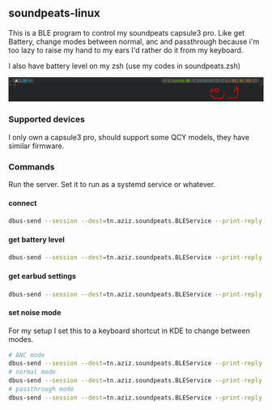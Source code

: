 ## soundpeats-linux

This is a BLE program to control my soundpeats capsule3 pro. Like get Battery, change modes between normal, anc and passthrough because i'm too lazy to raise my hand to my ears I'd rather do it from my keyboard.

I also have battery level on my zsh (use my codes in soundpeats.zsh)

![battery](./img/screenshot_zsh.png)

### Supported devices

I only own a capsule3 pro, should support some QCY models, they have similar firmware.

### Commands

Run the server. Set it to run as a systemd service or whatever.

#### connect

```bash
dbus-send --session --dest=tn.aziz.soundpeats.BLEService --print-reply /tn/aziz/soundpeats/BLEService tn.aziz.soundpeats.BLEService.Connect
```

#### get battery level

```bash
dbus-send --session --dest=tn.aziz.soundpeats.BLEService --print-reply /tn/aziz/soundpeats/BLEService tn.aziz.soundpeats.BLEService.GetBatteryLevel
```

#### get earbud settings

```bash
dbus-send --session --dest=tn.aziz.soundpeats.BLEService --print-reply /tn/aziz/soundpeats/BLEService tn.aziz.soundpeats.BLEService.GetEarbudSettings
```

#### set noise mode

For my setup I set this to a keyboard shortcut in KDE to change between modes.

```bash
# ANC mode
dbus-send --session --dest=tn.aziz.soundpeats.BLEService --print-reply /tn/aziz/soundpeats/BLEService tn.aziz.soundpeats.BLEService.SetNoiseMode string:"ANC"
# normal mode
dbus-send --session --dest=tn.aziz.soundpeats.BLEService --print-reply /tn/aziz/soundpeats/BLEService tn.aziz.soundpeats.BLEService.SetNoiseMode string:"NORMAL"
# passthrough mode
dbus-send --session --dest=tn.aziz.soundpeats.BLEService --print-reply /tn/aziz/soundpeats/BLEService tn.aziz.soundpeats.BLEService.SetNoiseMode string:"PASSTHROUGH"
```
